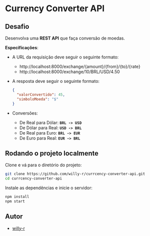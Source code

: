 # Currency Converter API

## Desafio

Desenvolva uma **REST API** que faça conversão de moedas.

**Especifícações**:

* A URL da requisição deve seguir o seguinte formato:
  * http://localhost:8000/exchange/{amount}/{from}/{to}/{rate}
  * http://localhost:8000/exchange/10/BRL/USD/4.50

* A resposta deve seguir o seguinte formato:
  ```json
  {
    "valorConvertido": 45,
    "simboloMoeda": "$"
  }
  ```

* Conversões:
  * De Real para Dólar: **`BRL -> USD`**
  * De Dólar para Real: **`USD -> BRL`**
  * De Real para Euro: **`BRL -> EUR`**
  * De Euro para Real: **`EUR -> BRL`**


## Rodando o projeto localmente

Clone e vá para o diretório do projeto:

```bash
git clone https://github.com/willy-r/currcency-converter-api.git
cd currcency-converter-api
```

Instale as dependências e inicie o servidor:

```bash
npm install
npm start
```


## Autor

- [willy-r](https://github.com/willy-r/)
